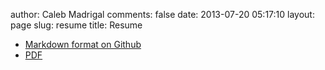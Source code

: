 author: Caleb Madrigal
comments: false
date: 2013-07-20 05:17:10
layout: page
slug: resume
title: Resume

* [Markdown format on Github](https://github.com/calebmadrigal/Resume/blob/master/resume_caleb_madrigal.md)
* [PDF](https://github.com/calebmadrigal/Resume/blob/master/resume_caleb_madrigal.pdf?raw=true)

